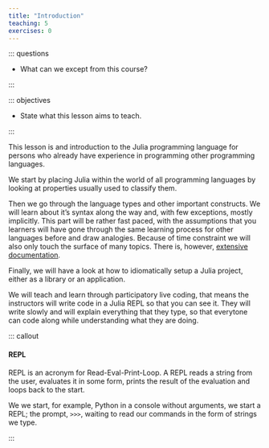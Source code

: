```yaml
---
title: "Introduction"
teaching: 5
exercises: 0
---
```


::: questions

- What can we except from this course?

:::

::: objectives

- State what this lesson aims to teach.

:::

This lesson is and introduction to the Julia programming language for persons
who already have experience in programming other programming languages.

We start by placing Julia within the world of all programming languages by
looking at properties usually used to classify them.

Then we go through the language types and other important constructs. We will
learn about it’s syntax along the way and, with few exceptions, mostly
implicitly. This part will be rather fast paced, with the assumptions that
you learners will have gone through the same learning process for other
languages before and draw analogies. Because of time constraint we will also
only touch the surface of many topics. There is, however, [extensive
documentation](https://docs.julialang.org/).

Finally, we will have a look at how to idiomatically setup a Julia project,
either as a library or an application.

We will teach and learn through participatory live coding, that means the
instructors will write code in a Julia REPL so that you can see it. They will
write slowly and will explain everything that they type, so that everytone can
code along while understanding what they are doing.

::: callout

#### REPL

REPL is an acronym for Read-Eval-Print-Loop. A REPL reads a string from the
user, evaluates it in some form, prints the result of the evaluation and loops
back to the start.

We we start, for example, Python in a console without arguments, we start a
REPL; the prompt, `>>>`, waiting to read our commands in the form of strings we
type.

:::
